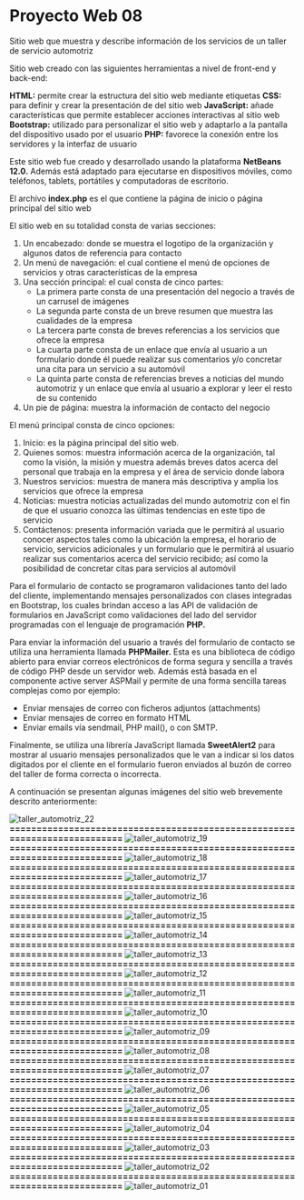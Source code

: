 # Proyecto Web 08
Sitio web que muestra y describe información de los servicios de un taller de servicio automotriz

Sitio web creado con las siguientes herramientas a nivel de front-end y back-end:

**HTML:**	permite crear la estructura del sitio web mediante etiquetas
**CSS:**	para definir y crear la presentación de del sitio web
**JavaScript:**	añade características que permite establecer acciones interactivas al sitio web
**Bootstrap:** utilizado para personalizar el sitio web y adaptarlo a la pantalla del dispositivo usado por el usuario
**PHP:** favorece la conexión entre los servidores y la interfaz de usuario

Este sitio web fue creado y desarrollado usando la plataforma **NetBeans 12.0.** Además está adaptado para ejecutarse en dispositivos móviles, como teléfonos, tablets, portátiles y computadoras de escritorio.

El archivo **index.php** es el que contiene la página de inicio o página principal del sitio web

El sitio web en su totalidad consta de varias secciones: 
1.	Un encabezado: donde se muestra el logotipo de la organización y algunos datos de referencia para contacto
2.	Un menú de navegación: el cual contiene el menú de opciones de servicios y otras características de la empresa
3.	Una sección principal: el cual consta de cinco partes:
    - La primera parte consta de una presentación del negocio a través de un carrusel de imágenes
    - La segunda parte consta de un breve resumen que muestra las cualidades de la empresa
    - La tercera parte consta de breves referencias a los servicios que ofrece la empresa
    - La cuarta parte consta de un enlace que envía al usuario a un formulario donde él puede realizar sus comentarios y/o concretar una cita para un servicio a su automóvil
    - La quinta parte consta de referencias breves a noticias del mundo automotriz y un enlace que envía al usuario a explorar y leer el resto de su contenido
4.	Un pie de página: muestra la información de contacto del negocio

El menú principal consta de cinco opciones:

1.	Inicio: es la página principal del sitio web.
2.	Quienes somos: muestra información acerca de la organización, tal como la visión, la misión y muestra además breves datos acerca del personal que trabaja en la empresa y el área de servicio donde labora
3.	Nuestros servicios: muestra de manera más descriptiva y amplia los servicios que ofrece la empresa
4.	Noticias: muestra noticias actualizadas del mundo automotriz con el fin de que el usuario conozca las últimas tendencias en este tipo de servicio
5.	Contáctenos: presenta información variada que le permitirá al usuario conocer aspectos tales como la ubicación la empresa, el horario de servicio, servicios adicionales y un formulario que le permitirá al usuario realizar sus comentarios acerca del servicio recibido; así como la posibilidad de concretar citas para servicios al automóvil

Para el formulario de contacto se programaron validaciones tanto del lado del cliente, implementando mensajes personalizados con clases integradas en Bootstrap, los cuales brindan acceso a las API de validación de formularios en JavaScript como validaciones del lado del servidor programadas con el lenguaje de programación **PHP.**

Para enviar la información del usuario a través del formulario de contacto se utiliza una herramienta  llamada **PHPMailer.** Esta es una biblioteca de código abierto para enviar correos electrónicos de forma segura y sencilla a través de código PHP desde un servidor web. Además está basada en el componente active server ASPMail y permite de una forma sencilla tareas complejas como por ejemplo:
- Enviar mensajes de correo con ficheros adjuntos (attachments) 
- Enviar mensajes de correo en formato HTML 
- Enviar emails vía sendmail, PHP mail(), o con SMTP.

Finalmente, se utiliza una librería JavaScript llamada **SweetAlert2** para mostrar al usuario mensajes personalizados que le van a indicar si los datos digitados por el cliente en el formulario fueron enviados al buzón de correo del taller de forma  correcta o incorrecta.

A continuación se presentan algunas imágenes del sitio web brevemente descrito anteriormente:

![taller_automotriz_22](https://github.com/misproyectosweb/proyecto-web-08/assets/98922137/4ba9352a-792a-4b46-878e-0f441e87d051)
**==========================================================================**
![taller_automotriz_19](https://github.com/misproyectosweb/proyecto-web-08/assets/98922137/681e74fc-215c-471b-88b8-925bfd158846)
**==========================================================================**
![taller_automotriz_18](https://github.com/misproyectosweb/proyecto-web-08/assets/98922137/dcf50b00-009a-4b94-92ae-a2d773d063ab)
**==========================================================================**
![taller_automotriz_17](https://github.com/misproyectosweb/proyecto-web-08/assets/98922137/b67b46fb-4686-4661-a0d4-b1dc860043a1)
**==========================================================================**
![taller_automotriz_16](https://github.com/misproyectosweb/proyecto-web-08/assets/98922137/897ba24c-e27c-4ed0-b935-65b739c2003b)
**==========================================================================**
![taller_automotriz_15](https://github.com/misproyectosweb/proyecto-web-08/assets/98922137/2f31c22d-4daf-483d-86e9-1f537e53588f)
**==========================================================================**
![taller_automotriz_14](https://github.com/misproyectosweb/proyecto-web-08/assets/98922137/a1349651-1dee-421a-a5c9-e0c68dbd96af)
**==========================================================================**
![taller_automotriz_13](https://github.com/misproyectosweb/proyecto-web-08/assets/98922137/4d618e7e-f28b-4c8c-b6fe-4520b873ce24)
**==========================================================================**
![taller_automotriz_12](https://github.com/misproyectosweb/proyecto-web-08/assets/98922137/ea2694b6-ac2d-4435-b8e0-ecf0d13ada6f)
**==========================================================================**
![taller_automotriz_11](https://github.com/misproyectosweb/proyecto-web-08/assets/98922137/140b1ab2-4bf6-4d04-8e4a-c46e61e64b7a)
**==========================================================================**
![taller_automotriz_10](https://github.com/misproyectosweb/proyecto-web-08/assets/98922137/16f67161-6830-45d0-9f0b-ccb5a5b29c50)
**==========================================================================**
![taller_automotriz_09](https://github.com/misproyectosweb/proyecto-web-08/assets/98922137/4a748f23-c623-451f-81bc-38adca91d899)
**==========================================================================**
![taller_automotriz_08](https://github.com/misproyectosweb/proyecto-web-08/assets/98922137/092493db-a900-4825-ba66-84f6e5425b2a)
**==========================================================================**
![taller_automotriz_07](https://github.com/misproyectosweb/proyecto-web-08/assets/98922137/9330dd2c-e35e-486a-8d2d-94c212408f42)
**==========================================================================**
![taller_automotriz_06](https://github.com/misproyectosweb/proyecto-web-08/assets/98922137/958246b0-c6aa-484b-8587-a8ce48021d1b)
**==========================================================================**
![taller_automotriz_05](https://github.com/misproyectosweb/proyecto-web-08/assets/98922137/8602be6e-d7fe-453b-91ae-6b5f67089b18)
**==========================================================================**
![taller_automotriz_04](https://github.com/misproyectosweb/proyecto-web-08/assets/98922137/e2c25ac0-9ff2-48b7-ba58-b62a97019091)
**==========================================================================**
![taller_automotriz_03](https://github.com/misproyectosweb/proyecto-web-08/assets/98922137/8ad95828-9db4-4170-af21-4ff19b9cc2fb)
**==========================================================================**
![taller_automotriz_02](https://github.com/misproyectosweb/proyecto-web-08/assets/98922137/2871c4c6-809a-44b3-95e1-7a597d310c5f)
**==========================================================================**
![taller_automotriz_01](https://github.com/misproyectosweb/proyecto-web-08/assets/98922137/4af0fc45-0e87-4938-aa0e-8ffe0c56cd08)
